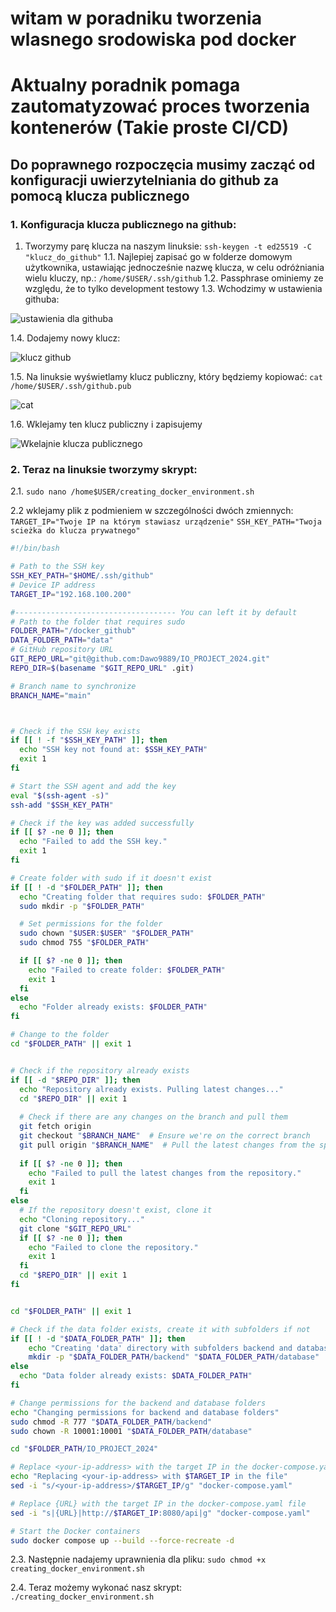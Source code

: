 # witam w poradniku tworzenia wlasnego srodowiska pod docker
# Aktualny poradnik pomaga zautomatyzować proces tworzenia kontenerów (Takie proste CI/CD)

## Do poprawnego rozpoczęcia musimy zacząć od konfiguracji uwierzytelniania do github za pomocą klucza publicznego
### 1. Konfiguracja klucza publicznego na github:
1. Tworzymy parę klucza na naszym linuksie: 
``` ssh-keygen -t ed25519 -C "klucz_do_github" ``` 
1.1. Najlepiej zapisać go w folderze domowym użytkownika, ustawiając jednocześnie nazwę klucza, w celu odróżniania wielu kluczy, np.: 
``` /home/$USER/.ssh/github ``` 
1.2. Passphrase ominiemy ze względu, że to tylko development testowy
1.3. Wchodzimy w ustawienia githuba:

![ustawienia dla githuba](/assets/github-settings.png)

1.4. Dodajemy nowy klucz: 

![klucz github](/assets/github-settings-new-key.png)

1.5. Na linuksie wyświetlamy klucz publiczny, który będziemy kopiować:
``` cat /home/$USER/.ssh/github.pub ```  

![cat](/assets/cat-pub-key.png)

1.6. Wklejamy ten klucz publiczny i zapisujemy

![Wkelajnie klucza publicznego](/assets/pasting_key.png)

### 2. Teraz na linuksie tworzymy skrypt:
2.1.  ```sudo nano /home$USER/creating_docker_environment.sh ```

2.2 wklejamy plik z podmieniem w szczególności dwóch zmiennych:
``` TARGET_IP="Twoje IP na którym stawiasz urządzenie" ```
``` SSH_KEY_PATH="Twoja scieżka do klucza prywatnego" ```

``` bash
#!/bin/bash

# Path to the SSH key
SSH_KEY_PATH="$HOME/.ssh/github"
# Device IP address
TARGET_IP="192.168.100.200"

#------------------------------------ You can left it by default
# Path to the folder that requires sudo
FOLDER_PATH="/docker_github"
DATA_FOLDER_PATH="data"
# GitHub repository URL
GIT_REPO_URL="git@github.com:Dawo9889/IO_PROJECT_2024.git"
REPO_DIR=$(basename "$GIT_REPO_URL" .git)

# Branch name to synchronize
BRANCH_NAME="main"



# Check if the SSH key exists
if [[ ! -f "$SSH_KEY_PATH" ]]; then
  echo "SSH key not found at: $SSH_KEY_PATH"
  exit 1
fi

# Start the SSH agent and add the key
eval "$(ssh-agent -s)"
ssh-add "$SSH_KEY_PATH"

# Check if the key was added successfully
if [[ $? -ne 0 ]]; then
  echo "Failed to add the SSH key."
  exit 1
fi

# Create folder with sudo if it doesn't exist
if [[ ! -d "$FOLDER_PATH" ]]; then
  echo "Creating folder that requires sudo: $FOLDER_PATH"
  sudo mkdir -p "$FOLDER_PATH"

  # Set permissions for the folder
  sudo chown "$USER:$USER" "$FOLDER_PATH"
  sudo chmod 755 "$FOLDER_PATH"

  if [[ $? -ne 0 ]]; then
    echo "Failed to create folder: $FOLDER_PATH"
    exit 1
  fi
else
  echo "Folder already exists: $FOLDER_PATH"
fi

# Change to the folder
cd "$FOLDER_PATH" || exit 1


# Check if the repository already exists
if [[ -d "$REPO_DIR" ]]; then
  echo "Repository already exists. Pulling latest changes..."
  cd "$REPO_DIR" || exit 1
  
  # Check if there are any changes on the branch and pull them
  git fetch origin
  git checkout "$BRANCH_NAME"  # Ensure we're on the correct branch
  git pull origin "$BRANCH_NAME"  # Pull the latest changes from the specified branch
  
  if [[ $? -ne 0 ]]; then
    echo "Failed to pull the latest changes from the repository."
    exit 1
  fi
else
  # If the repository doesn't exist, clone it
  echo "Cloning repository..."
  git clone "$GIT_REPO_URL"
  if [[ $? -ne 0 ]]; then
    echo "Failed to clone the repository."
    exit 1
  fi
  cd "$REPO_DIR" || exit 1
fi


cd "$FOLDER_PATH" || exit 1

# Check if the data folder exists, create it with subfolders if not
if [[ ! -d "$DATA_FOLDER_PATH" ]]; then
    echo "Creating 'data' directory with subfolders backend and database..."
    mkdir -p "$DATA_FOLDER_PATH/backend" "$DATA_FOLDER_PATH/database"
else
  echo "Data folder already exists: $DATA_FOLDER_PATH"
fi

# Change permissions for the backend and database folders
echo "Changing permissions for backend and database folders"
sudo chmod -R 777 "$DATA_FOLDER_PATH/backend"
sudo chown -R 10001:10001 "$DATA_FOLDER_PATH/database"

cd "$FOLDER_PATH/IO_PROJECT_2024"

# Replace <your-ip-address> with the target IP in the docker-compose.yaml file
echo "Replacing <your-ip-address> with $TARGET_IP in the file"
sed -i "s/<your-ip-address>/$TARGET_IP/g" "docker-compose.yaml"

# Replace {URL} with the target IP in the docker-compose.yaml file
sed -i "s|{URL}|http://$TARGET_IP:8080/api|g" "docker-compose.yaml"

# Start the Docker containers
sudo docker compose up --build --force-recreate -d

```


2.3. Następnie nadajemy uprawnienia dla pliku: 
```sudo chmod +x creating_docker_environment.sh```

2.4. Teraz możemy wykonać nasz skrypt: 
``` ./creating_docker_environment.sh ```
<!-- 
## 1.1 Wrzucamy nasze pliki z git-a na jakiejś urządzenie typu terminal, maszyna wirtualna itd.

### Na tym branchu są już utworzone pliki Dockerfile oraz Docker-Compose

## 1.2 Następnie logujemy się na nasz terminal i tworzymy strukture katalogów projektu

## 1.2.1 truktura folderu /Frontend/web/Album/album

![alt text](image-3.png)

### Struktura folderu /Backend
![alt text](image-1.png)

## 1.2.2 Tworzymy strukture katalogów dla kontenera bazy danych

```
/
 IO-PROJ-DATA
    backend
        zdjecia
    database
        data
        log
        secrets

```

### Nadajemy Uprawnienia: 

` sudo chown -R 10001:10001 /IO-PROJ-DATA/database/data /IO-PROJ-DATA/database/log /IO-PROJ-DATA/database/secrets `

### I uruchamiamy kontener z baza tym poleceniem 

```
docker run -e 'ACCEPT_EULA=Y' -e 'MSSQL_SA_PASSWORD={your_password}' \
-p 1433:1433 \
-v /IO-PROJ-DATA/database/data:/var/opt/mssql/data \
-v /IO-PROJ-DATA/database/log:/var/opt/mssql/log \
-v /IO-PROJ-DATA/database/secrets:/var/opt/mssql/secrets \
-d mcr.microsoft.com/mssql/server:2022-latest
```

## 1.3 Kolejnym krokiem bedzie utworzenie bazy danych

### 1.3.1 Przechodzimy do visual studio i zmieniamy connection string 

```
"DockerConnection": "Server=<your_device_IP>,1433;Database=ProjectIO;User Id=sa;Password={your_password};Encrypt=True;TrustServerCertificate=True;"
```

### 1.3.2 Wykonujemy migracje i aktualizacje bazy

```
add-migration init
update-database
```
### Jeśli w konsoli managera pakietów nuget pojawi się taki wpis 
![alt text](image-2.png)
## To oznacza, że wszystko dobrze zostało wykonane

## 1.3.3 Na tym etapie kończymy pracę z Visual Studio

### Na serwerze wykonujemy polecenie:

`docker ps`

#### I usuwamy kontener z bazą danych poleceniem

`docker rm <ID-KONTENERA>`

## 1.5 Na zdalnym urządzeniu tam gdzie mamy nasze pliki projektu twrzymy plik docker-compose 

```
version: "3.8"
services:
  database:
   image: 'mcr.microsoft.com/mssql/server:2022-latest'
   environment:
      - ACCEPT_EULA=Y
      - MSSQL_SA_PASSWORD={your_strong_password}
   volumes:
      - /IO-PROJ-DATA/database/data:/var/opt/mssql/data
      - /IO-PROJ-DATA/database/log:/var/opt/mssql/log
      - /IO-PROJ-DATA/database/secrets:/var/opt/mssql/secrets
   ports:
    - 1433:1433
  backend:
    build: ./Backend
    environment:
     - DATABASE_IP=<YOUR-DEVICE-IP>
    ports:
      - 8080:8080
    volumes:
      - /IO-PROJ-DATA/backend/zdjecia:/app/zdjecia
    restart: always
  frontend:
    build:
     context: ./Frontend/web/Album/album/
     args:
      DOCKER_ENV_FRONT_URL: "<YOUR-DEVICE-IP>"
    ports:
      - 3001:3000
    restart: always
    depends_on:
      - backend
```

### Zostanie utworzony nowy obraz aplikacji backednowej i frontendowej z baza danych zaciagnie dane z folderow

#### A na koniec uruchamiamy stos

```
docker compose up --build --detach
``` -->

